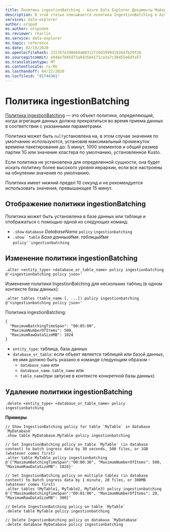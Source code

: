 ```yaml
---
title: Политика ingestionBatching - Azure Data Explorer Документы Майкрософт
description: В этой статье описывается политика IngestionBatching в Azure Data Explorer.
services: data-explorer
author: orspod
ms.author: orspodek
ms.reviewer: rkarlin
ms.service: data-explorer
ms.topic: reference
ms.date: 02/19/2020
ms.openlocfilehash: 232767e390669a08312f10d3999d19264fb29f26
ms.sourcegitcommit: e94be7045d71a0435b4171ca3a7c30455e6dfa57
ms.translationtype: MT
ms.contentlocale: ru-RU
ms.lasthandoff: 04/22/2020
ms.locfileid: "81744301"
---
```

# <a name="ingestionbatching-policy"></a>Политика ingestionBatching

[Политика ingestionBatching](batchingpolicy.md) — это объект политики, определяющий, когда агрегация данных должна прекратиться во время приема данных в соответствии с указанными параметрами.

Политика может быть `null`установлена на, в этом случае значения по умолчанию используются, установив максимальный промежуток времени пакетирования до: 5 минут, 1000 элементов и общий размер партии 1G или значение кластера по умолчанию, установленное Kusto.

Если политика не установлена для определенной сущности, она будет искать политику более высокого уровня иерархии, если все настроены на обнулении значения по умолчанию. 

Политика имеет нижний предел 10 секунд и не рекомендуется использовать значения, превышающее 15 минут.

## <a name="displaying-the-ingestionbatching-policy"></a>Отображение политики ingestionBatching

Политика может быть установлена в базе данных или таблице и отображаться с помощью одной из следующих команд:

* `.show` `database` *DatabaseName* `policy` `ingestionbatching`
* `.show``table` *База данныхИмя*`.`*таблицыИмя* `policy``ingestionbatching`

## <a name="altering-the-ingestionbatching-policy"></a>Изменение политики ingestionBatching

```kusto
.alter <entity_type> <database_or_table_name> policy ingestionbatching @'<ingestionbatching policy json>'
```

Изменение политики IngestionBatching для нескольких таблиц (в одном контексте базы данных):

```kusto
.alter tables (table_name [, ...]) policy ingestionbatching @'<ingestionbatching policy json>'
```

Политика ingestionBatching:

```kusto
{
  "MaximumBatchingTimeSpan": "00:05:00",
  "MaximumNumberOfItems": 500, 
  "MaximumRawDataSizeMB": 1024
}
```

* `entity_type`: таблица, база данных
* `database_or_table`: если объект является таблицей или базой данных, ее имя должно быть указано в команде следующим образом - 
  - `database_name` или 
  - `database_name.table_name` или 
  - `table_name`(при запуске в контексте конкретной базы данных)

## <a name="deleting-the-ingestionbatching-policy"></a>Удаление политики ingestionBatching

```kusto
.delete <entity_type> <database_or_table_name> policy ingestionbatching
```

**Примеры**

```kusto
// Show IngestionBatching policy for table `MyTable` in database `MyDatabase`
.show table MyDatabase.MyTable policy ingestionbatching 

// Set IngestionBatching policy on table `MyTable` (in database context) to batch ingress data by 30 seconds, 500 files, or 1GB (whatever comes first)
.alter table MyTable policy ingestionbatching @'{"MaximumBatchingTimeSpan":"00:00:30", "MaximumNumberOfItems": 500, "MaximumRawDataSizeMB": 1024}'

// Set IngestionBatching policy on multiple tables (in database context) to batch ingress data by 1 minute, 20 files, or 300MB (whatever comes first)
.alter tables (MyTable1, MyTable2, MyTable3) policy ingestionbatching @'{"MaximumBatchingTimeSpan":"00:01:00", "MaximumNumberOfItems": 20, "MaximumRawDataSizeMB": 300}'

// Delete IngestionBatching policy on table `MyTable`
.delete table MyTable policy ingestionbatching

// Delete IngestionBatching policy on database `MyDatabase`
.delete database MyDatabase policy ingestionbatching
```

